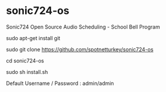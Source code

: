 # sonic724-os
Sonic724 Open Source Audio Scheduling - School Bell Program

sudo apt-get install git

sudo git clone https://github.com/spotnetturkey/sonic724-os

cd sonic724-os

sudo sh install.sh

Default Username / Password : admin/admin


